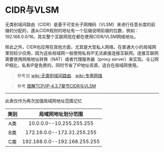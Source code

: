 # CIDR与VLSM

无类别域间路由（CIDR）是基于可变长子网掩码（VLSM）来进行任意长度的前缀的分配的，遵从CIDR规则的地址有一个后缀说明前缀的位数，例如：192.168.0.0/16。其实整个互联网现在都在使用CIDR/VLSM网络地址。

除此之外，CIDR也应用在其他方面，尤其是大型私人网络。在普通大小的局域网里则较少应用，因为这些局域网一般使用私有IP无法直接连接互联网。连接互联网需要使用网络地址转换（NAT）或者代理服务器（proxy server）来实现。与公网IP相比，私有IP是免费的，同时节省了IP地址资源，适合在局域网使用。

> 参考自 [wiki-无类别域间路由](https://zh.wikipedia.org/zh-cn/无类别域间路由)、[wiki-专用网络](https://zh.wikipedia.org/wiki/%E4%B8%93%E7%94%A8%E7%BD%91%E7%BB%9C)


> 参考 [图解TCP/IP-4.3.7章节CIDR与VLSM](https://pan.ccie.lol:44944/file/PDF/%E5%9B%BE%E8%A7%A3TCP_IP_%E7%AC%AC5%E7%89%88.pdf)

---
此表仅作为再次加强局域网地址范围记忆

|类别|局域网地址划分范围|
|:-:|:-:|
|A类 |10.0.0.0--10.255.255.255
|B类 |172.16.0.0--172.31.255.255
|C类 |192.168.0.0--192.168.255.255
